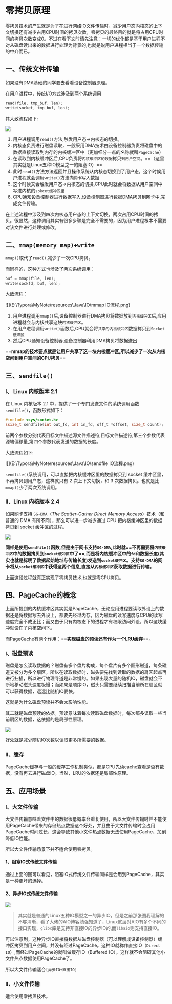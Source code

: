 # 零拷贝原理

零拷贝技术的产生就是为了在进行网络IO文件传输时，减少用户态内核态的上下文切换还有减少占用CPU时间的拷贝次数，零拷贝的最终目的就是将占用CPU时间的拷贝次数变成0。不过在看下文时请先注意：一切的优化都是基于用户进程不对从磁盘读出来的数据进行处理为背景的,也就是说用户进程相当于一个数据传输的中介而已。

## 一、传统文件传输

如果没有DMA基础的同学要去看看设备控制器原理。

在用户进程中，传统I/O方式涉及到两个系统调用

```c
read(file, tmp_buf, len);
write(socket, tmp_buf, len);
```

其大致流程如下:



<img src="E:\Typora\MyNote\resources\Java\IO\传统IO方式的传输过程.png" />

1. 用户进程调用`read()`方法,触发用户态→内核态的切换。
2. 内核态负责进行磁盘读取，一般采用DMA技术由设备控制器负责将磁盘中的数据直接读取到内存的内核缓冲区中（更加细分一点的名称就叫`PageCache`）
3. 在读取到内核缓冲区后,CPU负责将`内核缓冲区的数据`拷贝`到用户空间`。==（这里其实就是Linux五种IO模型之一的阻塞IO）==
4. 此时`read()`方法方法返回并且操作系统从内核态切换到了用户态，这个时候用户进程就会调用`write()`方法向`网卡`写入数据
5. 这个时候又会触发用户态→内核态的切换,CPU此时就会将数据从用户空间中写进内核的`sokcet缓冲区里`
6. CPU通知设备控制器进行数据写入,设备控制器进行数据DMA拷贝到网卡中,完成文件传输。

在上述流程中涉及到四次内核态用户态的上下文切换，两次占用CPU时间的拷贝。很显然，这种调用其实有很多步骤是完全不需要的，因为用户进程根本不需要对该文件进行处理或修改。

## 二、`mmap(memory map)+write`

`mmap()`取代了`read()`,减少了一次CPU拷贝。

而同样的，这种方式也涉及了两次系统调用：

```c
buf = mmap(file, len);
write(sockfd, buf, len);
```

大致流程：

![](E:\Typora\MyNote\resources\Java\IO\mmap IO流程.png)

1. 用户进程调用`mmap()`后,设备控制器进行DMA拷贝将数据放到`内核缓冲区`后,应用进程就会与内核共享这块`内核缓冲区`。
2. 在用户进程调用`write()`函数后,CPU就会将`共享的内核缓冲区`数据拷贝到`Socket缓冲区`
3. 然后CPU通知设备控制器,设备控制器利用DMA拷贝将数据送出

==**mmap的技术要点就是让用户共享了这一块内核缓冲区,所以减少了一次从内核空间到用户空间的CPU拷贝**==

## 三、`sendfile()`

### Ⅰ、 Linux 内核版本 2.1

在 Linux 内核版本 2.1 中，提供了一个专门发送文件的系统调用函数 `sendfile()`，函数形式如下：

```c
#include <sys/socket.h>
ssize_t sendfile(int out_fd, int in_fd, off_t *offset, size_t count);
```

前两个参数分别代表目标文件描述源文件描述符,目标文件描述符,第三个参数代表源端偏移量,第四个参数代表发送的数据的长度。

大致流程如下:

![](E:\Typora\MyNote\resources\Java\IO\sendfile IO流程.png)

`sendfile()`系统调用，可以直接把内核缓冲区里的数据拷贝到 socket 缓冲区里，不再拷贝到用户态，这样就只有 2 次上下文切换，和 3 次数据拷贝。也就是比`mmap()`少了两次系统调用。

### Ⅱ、Linux 内核版本 2.4

如果网卡支持 `SG-DMA`（*The Scatter-Gather Direct Memory Access*）技术（和普通的 DMA 有所不同），那么可以进一步减少通过 CPU 把内核缓冲区里的数据拷贝到 socket 缓冲区的过程。

![](E:\Typora\MyNote\resources\Java\IO\SG-DMA技术下的sendfile()IO过程.png)

**同样是使用`sendfile()`函数,但是由于网卡支持`SG-DMA`,此时就==不再需要将`内核缓冲区`中的数据拷贝到`socket缓冲区`中了==,而是将内核缓冲区中的`fd`和数据长度(其实也就是标明了数据起始地址与传输长度)发送到`socket缓冲区`。支持`SG-DMA`的网卡将从`socket缓冲区`中获得这两个信息,直接从`内核缓冲区`获取数据进行传输。**

上面这段过程就真正实现了零拷贝技术,也就是零CPU拷贝。

## 四、PageCache的概念

上面所提到的内核缓冲区其实就是PageCache，无论应用进程要读取外设上的数据还是将数据写去外设上，都要先经过内存，因为磁盘的读写速度与CPU的读写速度完全不成正比；而又由于只有内核态下的进程才有权限访问外设，所以这块缓冲就设在了内核空间下。

而PageCache有两个作用：==**实现磁盘的预读还有作为一个LRU缓存**==。

### Ⅰ、磁盘预读

磁盘是怎么读取数据的？磁盘有多个盘片构成，每个盘片有多个圆形磁道，每条磁道又被分为多个扇区，所以在读取数据时，磁头要先找到读取的数据的扇区起点再进行扫描，所以进行物理寻道是非常慢的。如果出现大量的随机IO，磁盘就会不断地移动磁头速度极慢；而如果是顺序IO，磁头只需要继续扫描当前所在扇区就可以获得数据，远远比随机IO要快。

这就是为什么磁盘预读并不会太影响性能。

其二就是磁盘预读的依据。预读意味着每次读取磁盘数据时，每次都多读取一些当前扇区的数据，这依据的是局部性原理。

![](E:\Typora\MyNote\resources\Java\IO\局部性原理.png)

好处就是减少随机IO次数以读取更多所需要的数据。

### Ⅱ、缓存

PageCache缓存与一般的缓存工作机制类似，都是CPU先读cache查看是否有数据，没有再去进行磁盘IO。当然，LRU的依据还是局部性原理。

## 五、应用场景

### Ⅰ、大文件传输

大文件传输意味着文件中的数据很低概率会重复使用，所以大文件传输时并不能使用PageCache带来的存储热点数据这个好处，并且由于大文件传输时会占用PageCache时间过长，这会导致其他小文件热点数据无法使用PageCache，加剧降低IO性能。

所以大文件传输场景下并不适合使用零拷贝。

#### 1、阻塞IO式传统文件传输

通过上面的图可以看见，阻塞IO式传统文件传输同样是会用到PageCache，其实是一种更坏的选择。

#### 2、异步IO式传统文件传输

![](E:\Typora\MyNote\resources\Java\IO\异步IO处理大文件传输.png)

> 其实就是普通的Linux五种IO模型之一的异步IO，但是之前那张图我理解的不够清晰，看了大佬的AIO博客勉强知道了，Linux底层对AIO有多个不同的接口实现，`glibc`库是支持非直接IO的异步IO的,而`libaio`则支持直接IO。

可以注意到，这种异步IO直接将数据从磁盘控制器（可以理解成设备控制器）缓冲区拷贝到用户空间，并没有经过PageCache。这种IO就称作直接IO（`Direct IO`）,而经过PageCache的就叫做缓存IO（Buffered IO）。这样就不会阻碍其他小文件热点数据使用PageCache了。

所以大文件传输适合`[异步IO+直接IO]`

### Ⅱ、小文件传输

适合使用零拷贝技术。